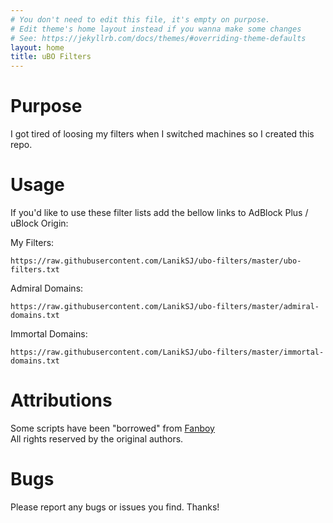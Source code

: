 ```yaml
---
# You don't need to edit this file, it's empty on purpose.
# Edit theme's home layout instead if you wanna make some changes
# See: https://jekyllrb.com/docs/themes/#overriding-theme-defaults
layout: home
title: uBO Filters
---
```


Purpose
============

I got tired of loosing my filters when I switched machines so I created this repo.<br>

Usage
============

If you'd like to use these filter lists add the bellow links to AdBlock Plus / uBlock Origin:<br>

My Filters:

    https://raw.githubusercontent.com/LanikSJ/ubo-filters/master/ubo-filters.txt

Admiral Domains:

    https://raw.githubusercontent.com/LanikSJ/ubo-filters/master/admiral-domains.txt

Immortal Domains:

    https://raw.githubusercontent.com/LanikSJ/ubo-filters/master/immortal-domains.txt

Attributions
============

Some scripts have been "borrowed" from [Fanboy](https://github.com/ryanbr/fanboy-adblock/)<br>
All rights reserved by the original authors.

Bugs
============

Please report any bugs or issues you find. Thanks!
